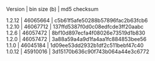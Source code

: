 Version | bin size (b) | md5 checksum  

1.2.12  | 46065664 | c5b61f5afe50288b57896fac2b63fcb6  
1.2.10  | 46067712 | 137ffd5387f0d0c08edfcde3ff20aabc  
1.2.6	  | 46057472 | 8bf10d897ecfa4f08026e73519d1b830  
1.2.0	  | 46057472 | 3a88a59a4a9d1fa4aa1fc884853bee56  
1.1.0	  | 46045184 | 1d09ee53dd2932b1df2c511bebf47c40  
1.0.12  | 45910016 | 3d15170b636c90f743b064a44e3c6772  
